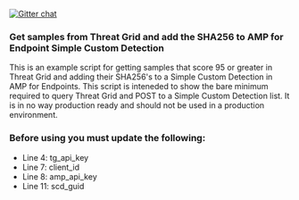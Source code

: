 [![Gitter chat](https://img.shields.io/badge/gitter-join%20chat-brightgreen.svg)](https://gitter.im/CiscoSecurity/AMP-for-Endpoints "Gitter chat")

### Get samples from Threat Grid and add the SHA256 to AMP for Endpoint Simple Custom Detection

This is an example script for getting samples that score 95 or greater in Threat Grid and adding their SHA256's to a Simple Custom Detection in AMP for Endpoints. This script is inteneded to show the bare minimum required to query Threat Grid and POST to a Simple Custom Detection list. It is in no way production ready and should not be used in a production environment.

### Before using you must update the following:
- Line 4: tg_api_key
- Line 7: client_id
- Line 8: amp_api_key
- Line 11: scd_guid
